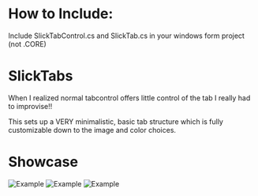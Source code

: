 # How to Include:

Include SlickTabControl.cs and SlickTab.cs in your windows form project (not .CORE)

# SlickTabs

When I realized normal tabcontrol offers little control of the tab I really had to improvise!!

This sets up a VERY minimalistic, basic tab structure which is fully customizable down to the image and color choices.

# Showcase

![Example](https://i.imgur.com/QJ0qV0K.jpg)
![Example](https://i.imgur.com/3gLCExE.jpg)
![Example](https://i.imgur.com/AVviyJJ.jpg)
